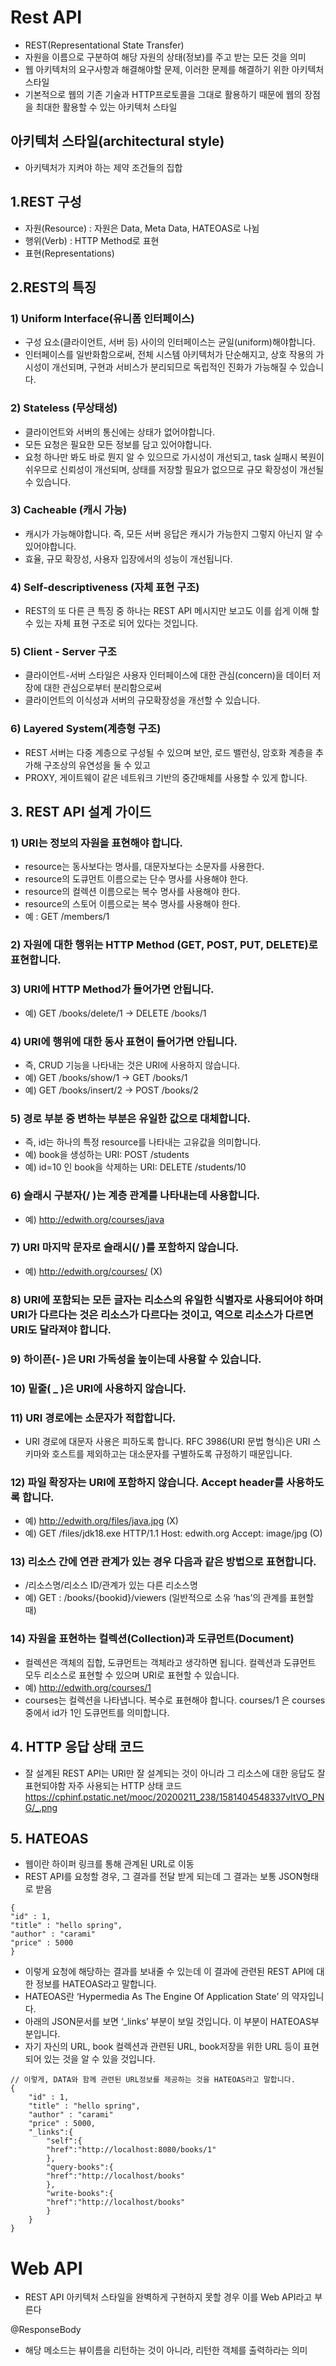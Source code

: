 # Rest API
- REST(Representational State Transfer)
- 자원을 이름으로 구분하여 해당 자원의 상태(정보)를 주고 받는 모든 것을 의미
- 웹 아키텍처의 요구사항과 해결해야할 문제, 이러한 문제를 해결하기 위한 아키텍처 스타일
- 기본적으로 웹의 기존 기술과 HTTP프로토콜을 그대로 활용하기 때문에 웹의 장점을 최대한 활용할 수 있는 아키텍처 스타일

## 아키텍처 스타일(architectural style)
- 아키텍처가 지켜야 하는 제약 조건들의 집합

## 1.REST 구성
- 자원(Resource) : 자원은 Data, Meta Data, HATEOAS로 나뉨
- 행위(Verb) : HTTP Method로 표현
- 표현(Representations)

## 2.REST의 특징
### 1) Uniform Interface(유니폼 인터페이스)
- 구성 요소(클라이언트, 서버 등) 사이의 인터페이스는 균일(uniform)해야합니다.
- 인터페이스를 일반화함으로써, 전체 시스템 아키텍처가 단순해지고, 상호 작용의 가시성이 개선되며, 구현과 서비스가 분리되므로 독립적인 진화가 가능해질 수 있습니다.

### 2) Stateless (무상태성)
- 클라이언트와 서버의 통신에는 상태가 없어야합니다. 
- 모든 요청은 필요한 모든 정보를 담고 있어야합니다.
- 요청 하나만 봐도 바로 뭔지 알 수 있으므로 가시성이 개선되고, task 실패시 복원이 쉬우므로 신뢰성이 개선되며, 상태를 저장할 필요가 없으므로 규모 확장성이 개선될 수 있습니다.

### 3) Cacheable (캐시 가능)
- 캐시가 가능해야합니다. 즉, 모든 서버 응답은 캐시가 가능한지 그렇지 아닌지 알 수 있어야합니다. 
- 효율, 규모 확장성, 사용자 입장에서의 성능이 개선됩니다.

### 4) Self-descriptiveness (자체 표현 구조)
- REST의 또 다른 큰 특징 중 하나는 REST API 메시지만 보고도 이를 쉽게 이해 할 수 있는 자체 표현 구조로 되어 있다는 것입니다.

### 5) Client - Server 구조
- 클라이언트-서버 스타일은 사용자 인터페이스에 대한 관심(concern)을 데이터 저장에 대한 관심으로부터 분리함으로써
- 클라이언트의 이식성과 서버의 규모확장성을 개선할 수 있습니다.

### 6) Layered System(계층형 구조)
- REST 서버는 다중 계층으로 구성될 수 있으며 보안, 로드 밸런싱, 암호화 계층을 추가해 구조상의 유연성을 둘 수 있고
- PROXY, 게이트웨이 같은 네트워크 기반의 중간매체를 사용할 수 있게 합니다.

## 3. REST API 설계 가이드
### 1) URI는 정보의 자원을 표현해야 합니다.
- resource는 동사보다는 명사를, 대문자보다는 소문자를 사용한다.
- resource의 도큐먼트 이름으로는 단수 명사를 사용해야 한다.
- resource의 컬렉션 이름으로는 복수 명사를 사용해야 한다.
- resource의 스토어 이름으로는 복수 명사를 사용해야 한다.
- 예 : GET /members/1

### 2) 자원에 대한 행위는 HTTP Method (GET, POST, PUT, DELETE)로 표현합니다.

### 3) URI에 HTTP Method가 들어가면 안됩니다.
- 예) GET /books/delete/1 -> DELETE /books/1

### 4) URI에 행위에 대한 동사 표현이 들어가면 안됩니다.
- 즉, CRUD 기능을 나타내는 것은 URI에 사용하지 않습니다.
- 예) GET /books/show/1 -> GET /books/1
- 예) GET /books/insert/2 -> POST /books/2

### 5) 경로 부분 중 변하는 부분은 유일한 값으로 대체합니다.
- 즉, id는 하나의 특정 resource를 나타내는 고유값을 의미합니다.
- 예) book을 생성하는 URI: POST /students
- 예) id=10 인 book을 삭제하는 URI: DELETE /students/10

### 6) 슬래시 구분자(/ )는 계층 관계를 나타내는데 사용합니다.
- 예) http://edwith.org/courses/java

### 7) URI 마지막 문자로 슬래시(/ )를 포함하지 않습니다.
- 예) http://edwith.org/courses/ (X)

### 8) URI에 포함되는 모든 글자는 리소스의 유일한 식별자로 사용되어야 하며 URI가 다르다는 것은 리소스가 다르다는 것이고, 역으로 리소스가 다르면 URI도 달라져야 합니다.

### 9) 하이픈(- )은 URI 가독성을 높이는데 사용할 수 있습니다.

### 10) 밑줄( _ )은 URI에 사용하지 않습니다.

### 11) URI 경로에는 소문자가 적합합니다.
- URI 경로에 대문자 사용은 피하도록 합니다. RFC 3986(URI 문법 형식)은 URI 스키마와 호스트를 제외하고는 대소문자를 구별하도록 규정하기 때문입니다.

### 12) 파일 확장자는 URI에 포함하지 않습니다. Accept header를 사용하도록 합니다.
- 예) http://edwith.org/files/java.jpg (X)
- 예) GET /files/jdk18.exe HTTP/1.1 Host: edwith.org Accept: image/jpg (O)

### 13) 리소스 간에 연관 관계가 있는 경우 다음과 같은 방법으로 표현합니다.
- /리소스명/리소스 ID/관계가 있는 다른 리소스명
- 예) GET : /books/{bookid}/viewers (일반적으로 소유 ‘has’의 관계를 표현할 때)

### 14) 자원을 표현하는 컬렉션(Collection)과 도큐먼트(Document)
- 컬렉션은 객체의 집합, 도큐먼트는 객체라고 생각하면 됩니다. 컬렉션과 도큐먼트 모두 리소스로 표현할 수 있으며 URI로 표현할 수 있습니다.
- 예) http://edwith.org/courses/1 
- courses는 컬렉션을 나타냅니다. 복수로 표현해야 합니다. courses/1 은 courses중에서 id가 1인 도큐먼트를 의미합니다.

## 4. HTTP 응답 상태 코드
- 잘 설계된 REST API는 URI만 잘 설계되는 것이 아니라 그 리소스에 대한 응답도 잘 표현되야함
자주 사용되는 HTTP 상태 코드
https://cphinf.pstatic.net/mooc/20200211_238/1581404548337vItVO_PNG/_.png

## 5. HATEOAS
-  웹이란 하이퍼 링크를 통해 관계된 URL로 이동
- REST API를 요청할 경우, 그 결과를 전달 받게 되는데 그 결과는 보통 JSON형태로 받음
```
{
"id" : 1,
"title" : "hello spring",
"author" : "carami"
"price" : 5000 
}
```
- 이렇게 요청에 해당하는 결과를 보내줄 수 있는데 이 결과에 관련된 REST API에 대한 정보를 HATEOAS라고 말합니다.
- HATEOAS란 ‘Hypermedia As The Engine Of Application State’ 의 약자입니다.
- 아래의 JSON문서를 보면 ‘_links’ 부분이 보일 것입니다. 이 부분이 HATEOAS부분입니다. 
- 자기 자신의 URL, book 컬렉션과 관련된 URL, book저장을 위한 URL 등이 표현되어 있는 것을 알 수 있을 것입니다.
```
// 이렇게, DATA와 함께 관련된 URL정보를 제공하는 것을 HATEOAS라고 말합니다.
{
    "id" : 1,
    "title" : "hello spring",
    "author" : "carami"
    "price" : 5000,
    "_links":{
        "self":{
        "href":"http://localhost:8080/books/1"
        },
        "query-books":{
        "href":"http://localhost/books"
        },
        "write-books":{
        "href":"http://localhost/books"
        }
    }
}
```
# Web API
- REST API 아키텍처 스타일을 완벽하게 구현하지 못할 경우 이를 Web API라고 부른다

 @ResponseBody 
 - 해당 메소드는 뷰이름을 리턴하는 것이 아니라, 리턴한 객체를 출력하라는 의미
